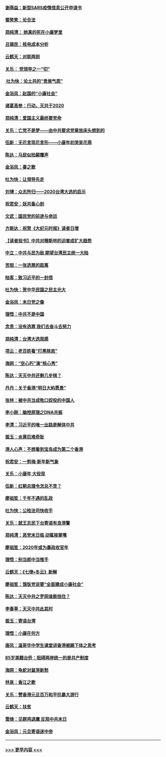 #### [谢燕益：新型SARS疫情信息公开申请书](../pages/nsc993/n11808840.md?t=01220601) 
#### [蜀笑笑：论合法](../pages/nsc993/n11808064.md?t=01220601) 
#### [郑纯清： 她真的死在小康梦里](../pages/nsc993/n11806623.md?t=01220601) 
#### [吕锡民：核电成本分析](../pages/nsc993/n11806284.md?t=01220601) 
#### [云鹤天：对联两则](../pages/nsc993/n11805957.md?t=01220601) 
#### [关乐： 党领导之一“切”](../pages/nsc993/n11804505.md?t=01220601) 
#### [ 吐为快：论土共的“贵族气质”](../pages/nsc993/n11804490.md?t=01220601) 
#### [金浴凤：赵国的“小康社会”](../pages/nsc993/n11804452.md?t=01220601) 
#### [诸葛高参：行动，灭共于2020](../pages/nsc993/n11804120.md?t=01220601) 
#### [郑纯清：爱国主义最终要党命](../pages/nsc993/n11802197.md?t=01220601) 
#### [关乐：亡党不是梦——由中共要求党章放床头想到的](../pages/nsc993/n11802156.md?t=01220601) 
#### [伍新：无花言现花言形——小康年初哭吴花燕](../pages/nsc993/n11800044.md?t=01220601) 
#### [陈达：马屁似拍颠覆声](../pages/nsc993/n11800010.md?t=01220601) 
#### [金浴凤：春之歌](../pages/nsc993/n11797687.md?t=01220601) 
#### [吐为快：让领导先走](../pages/nsc993/n11797512.md?t=01220601) 
#### [刘博：众志所归——2020台湾大选的启示](../pages/nsc993/n11796878.md?t=01220601) 
#### [祝君安：妖共畜心剖](../pages/nsc993/n11794273.md?t=01220601) 
#### [文武：国民党的前途与命运](../pages/nsc993/n11794198.md?t=01220601) 
#### [方能达：祝贺《大纪元时报》读者日增](../pages/nsc993/n11793807.md?t=01220601) 
#### [【读者投书】中共对穆斯林的迫害成扩大趋势](../pages/nsc993/n11791371.md?t=01220601) 
#### [中立：中共与民为敌 期望台湾民主统一大陆](../pages/nsc993/n11790392.md?t=01220601) 
#### [苦胆：一张选票的距离](../pages/nsc993/n11788914.md?t=01220601) 
#### [陆客：致习近平的一封信](../pages/nsc993/n11788867.md?t=01220601) 
#### [吐为快：贺中华民国之民主光大](../pages/nsc993/n11788618.md?t=01220601) 
#### [金浴凤：末日党之像](../pages/nsc993/n11787475.md?t=01220601) 
#### [理悟：中共不是中国](../pages/nsc993/n11787463.md?t=01220601) 
#### [念贲：没有选票  我们去奋斗去努力](../pages/nsc993/n11787398.md?t=01220601) 
#### [郑纯清：台湾大选观感](../pages/nsc993/n11786210.md?t=01220601) 
#### [项云：老百姓看“打黑除恶”](../pages/nsc993/n11785398.md?t=01220601) 
#### [海网：“空心朽”演“核心秀”](../pages/nsc993/n11783874.md?t=01220601) 
#### [陈达：天灭中共还剩几步棋？](../pages/nsc993/n11783719.md?t=01220601) 
#### [丹丹：关于香港“明日大屿愿景”](../pages/nsc993/n11783273.md?t=01220601) 
#### [张林：被中共当成牲口奴役的中国人](../pages/nsc993/n11782397.md?t=01220601) 
#### [李小刚：脑控原理之DNA共振](../pages/nsc993/n11780962.md?t=01220601) 
#### [李清：习近平的唯一出路是解体中共](../pages/nsc993/n11780866.md?t=01220601) 
#### [振玉：炎黄巨难奇耻](../pages/nsc993/n11779632.md?t=01220601) 
#### [港人心声：不想看到宝岛成为第二个香港](../pages/nsc993/n11778817.md?t=01220601) 
#### [祝君安：一剪梅‧新年新气象](../pages/nsc993/n11776340.md?t=01220601) 
#### [关乐：小康年 大役现](../pages/nsc993/n11774213.md?t=01220601) 
#### [伍新：红朝总理令怎总不灵？](../pages/nsc993/n11770813.md?t=01220601) 
#### [廖祖笙：千年不遇的乱政](../pages/nsc993/n11770373.md?t=01220601) 
#### [吐为快：公检法司快收手](../pages/nsc993/n11770359.md?t=01220601) 
#### [关乐：就王志民下台寄语有良港警](../pages/nsc993/n11769903.md?t=01220601) 
#### [郑纯清：恶党末日临 动辄挨掌嘴](../pages/nsc993/n11769356.md?t=01220601) 
#### [廖祖笙：2020年或为暴政收官年](../pages/nsc993/n11768216.md?t=01220601) 
#### [理悟：别当郎中当推手](../pages/nsc993/n11768243.md?t=01220601) 
#### [云鹤天：《七律▪冬云》新解](../pages/nsc993/n11768204.md?t=01220601) 
#### [廖祖笙：饿饭党说要“全面建成小康社会”](../pages/nsc993/n11767482.md?t=01220601) 
#### [陈达：天灭中共之罗网谁能挡住？](../pages/nsc993/n11767465.md?t=01220601) 
#### [李春草：天灭中共此其时](../pages/nsc993/n11767452.md?t=01220601) 
#### [振玉：寄语台湾](../pages/nsc993/n11767432.md?t=01220601) 
#### [理悟：小康在何方](../pages/nsc993/n11767394.md?t=01220601) 
#### [唐风：温哥华中学生课堂讲香港被踢下体之思考](../pages/nsc993/n11766848.md?t=01220601) 
#### [85岁美籍台侨：阻碍两岸统一的是共产制度](../pages/nsc993/n11765043.md?t=01220601) 
#### [海网：龟蛇对鼠哭新愁](../pages/nsc993/n11764895.md?t=01220601) 
#### [林泉：香江之歌](../pages/nsc993/n11764415.md?t=01220601) 
#### [关乐：赞香港元旦百万和平抗暴大游行](../pages/nsc993/n11764382.md?t=01220601) 
#### [云鹤天：扶贫](../pages/nsc993/n11764245.md?t=01220601) 
#### [雪绮：见群鸡退鹰  反观中共末日](../pages/nsc993/n11762112.md?t=01220601) 
#### [金浴凤：元旦寄语迷中帝](../pages/nsc993/n11761788.md?t=01220601) 

----
#### [ >>> 更早内容 <<< ](../indexes/nsc993-earlier.md)
